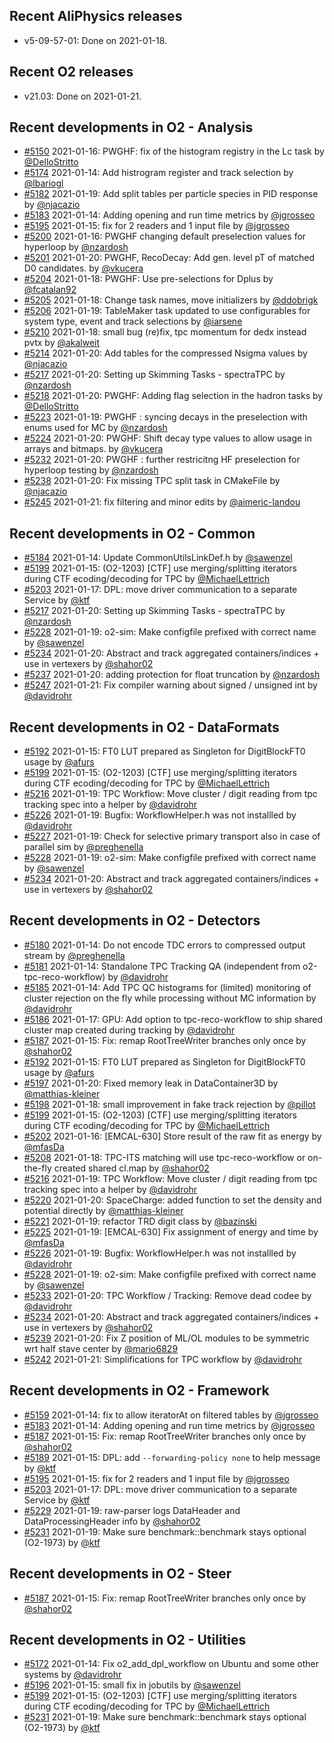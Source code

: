 ## Recent AliPhysics releases
- v5-09-57-01: Done on 2021-01-18.
## Recent O2 releases
- v21.03: Done on 2021-01-21.
## Recent developments in O2 - Analysis
- [#5150](https://github.com/AliceO2Group/AliceO2/pull/5150) 2021-01-16: PWGHF: fix of the histogram registry in the Lc task by [@DelloStritto](https://github.com/DelloStritto)
- [#5174](https://github.com/AliceO2Group/AliceO2/pull/5174) 2021-01-14: Add histrogram register and track selection by [@lbariogl](https://github.com/lbariogl)
- [#5182](https://github.com/AliceO2Group/AliceO2/pull/5182) 2021-01-19: Add split tables per particle species in PID response by [@njacazio](https://github.com/njacazio)
- [#5183](https://github.com/AliceO2Group/AliceO2/pull/5183) 2021-01-14: Adding opening and run time metrics by [@jgrosseo](https://github.com/jgrosseo)
- [#5195](https://github.com/AliceO2Group/AliceO2/pull/5195) 2021-01-15: fix for 2 readers and 1 input file by [@jgrosseo](https://github.com/jgrosseo)
- [#5200](https://github.com/AliceO2Group/AliceO2/pull/5200) 2021-01-16: PWGHF changing default preselection values for hyperloop by [@nzardosh](https://github.com/nzardosh)
- [#5201](https://github.com/AliceO2Group/AliceO2/pull/5201) 2021-01-20: PWGHF, RecoDecay: Add gen. level pT of matched D0 candidates. by [@vkucera](https://github.com/vkucera)
- [#5204](https://github.com/AliceO2Group/AliceO2/pull/5204) 2021-01-18: PWGHF: Use pre-selections for Dplus by [@fcatalan92](https://github.com/fcatalan92)
- [#5205](https://github.com/AliceO2Group/AliceO2/pull/5205) 2021-01-18: Change task names, move initializers by [@ddobrigk](https://github.com/ddobrigk)
- [#5206](https://github.com/AliceO2Group/AliceO2/pull/5206) 2021-01-19: TableMaker task updated to use configurables for system type, event and track selections by [@iarsene](https://github.com/iarsene)
- [#5210](https://github.com/AliceO2Group/AliceO2/pull/5210) 2021-01-18: small bug (re)fix, tpc momentum for dedx instead pvtx by [@akalweit](https://github.com/akalweit)
- [#5214](https://github.com/AliceO2Group/AliceO2/pull/5214) 2021-01-20: Add tables for the compressed Nsigma values by [@njacazio](https://github.com/njacazio)
- [#5217](https://github.com/AliceO2Group/AliceO2/pull/5217) 2021-01-20: Setting up Skimming Tasks - spectraTPC by [@nzardosh](https://github.com/nzardosh)
- [#5218](https://github.com/AliceO2Group/AliceO2/pull/5218) 2021-01-20: PWGHF: Adding flag selection in the hadron tasks by [@DelloStritto](https://github.com/DelloStritto)
- [#5223](https://github.com/AliceO2Group/AliceO2/pull/5223) 2021-01-19: PWGHF : syncing decays in the preselection with enums used for MC by [@nzardosh](https://github.com/nzardosh)
- [#5224](https://github.com/AliceO2Group/AliceO2/pull/5224) 2021-01-20: PWGHF: Shift decay type values to allow usage in arrays and bitmaps. by [@vkucera](https://github.com/vkucera)
- [#5232](https://github.com/AliceO2Group/AliceO2/pull/5232) 2021-01-20: PWGHF : further restricitng HF preselection for hyperloop testing by [@nzardosh](https://github.com/nzardosh)
- [#5238](https://github.com/AliceO2Group/AliceO2/pull/5238) 2021-01-20: Fix missing TPC split task in CMakeFile by [@njacazio](https://github.com/njacazio)
- [#5245](https://github.com/AliceO2Group/AliceO2/pull/5245) 2021-01-21: fix filtering and minor edits by [@aimeric-landou](https://github.com/aimeric-landou)
## Recent developments in O2 - Common
- [#5184](https://github.com/AliceO2Group/AliceO2/pull/5184) 2021-01-14: Update CommonUtilsLinkDef.h by [@sawenzel](https://github.com/sawenzel)
- [#5199](https://github.com/AliceO2Group/AliceO2/pull/5199) 2021-01-15: (O2-1203) [CTF] use merging/splitting iterators during CTF ecoding/decoding for TPC   by [@MichaelLettrich](https://github.com/MichaelLettrich)
- [#5203](https://github.com/AliceO2Group/AliceO2/pull/5203) 2021-01-17: DPL: move driver communication to a separate Service by [@ktf](https://github.com/ktf)
- [#5217](https://github.com/AliceO2Group/AliceO2/pull/5217) 2021-01-20: Setting up Skimming Tasks - spectraTPC by [@nzardosh](https://github.com/nzardosh)
- [#5228](https://github.com/AliceO2Group/AliceO2/pull/5228) 2021-01-19: o2-sim: Make configfile prefixed with correct name by [@sawenzel](https://github.com/sawenzel)
- [#5234](https://github.com/AliceO2Group/AliceO2/pull/5234) 2021-01-20: Abstract and track aggregated containers/indices + use in vertexers by [@shahor02](https://github.com/shahor02)
- [#5237](https://github.com/AliceO2Group/AliceO2/pull/5237) 2021-01-20: adding protection for float truncation by [@nzardosh](https://github.com/nzardosh)
- [#5247](https://github.com/AliceO2Group/AliceO2/pull/5247) 2021-01-21: Fix compiler warning about signed / unsigned int by [@davidrohr](https://github.com/davidrohr)
## Recent developments in O2 - DataFormats
- [#5192](https://github.com/AliceO2Group/AliceO2/pull/5192) 2021-01-15: FT0 LUT prepared as Singleton for DigitBlockFT0 usage by [@afurs](https://github.com/afurs)
- [#5199](https://github.com/AliceO2Group/AliceO2/pull/5199) 2021-01-15: (O2-1203) [CTF] use merging/splitting iterators during CTF ecoding/decoding for TPC   by [@MichaelLettrich](https://github.com/MichaelLettrich)
- [#5216](https://github.com/AliceO2Group/AliceO2/pull/5216) 2021-01-19: TPC Workflow: Move cluster / digit reading from tpc tracking spec into a helper by [@davidrohr](https://github.com/davidrohr)
- [#5226](https://github.com/AliceO2Group/AliceO2/pull/5226) 2021-01-19: Bugfix: WorkflowHelper.h was not installled by [@davidrohr](https://github.com/davidrohr)
- [#5227](https://github.com/AliceO2Group/AliceO2/pull/5227) 2021-01-19: Check for selective primary transport also in case of parallel sim by [@preghenella](https://github.com/preghenella)
- [#5228](https://github.com/AliceO2Group/AliceO2/pull/5228) 2021-01-19: o2-sim: Make configfile prefixed with correct name by [@sawenzel](https://github.com/sawenzel)
- [#5234](https://github.com/AliceO2Group/AliceO2/pull/5234) 2021-01-20: Abstract and track aggregated containers/indices + use in vertexers by [@shahor02](https://github.com/shahor02)
## Recent developments in O2 - Detectors
- [#5180](https://github.com/AliceO2Group/AliceO2/pull/5180) 2021-01-14: Do not encode TDC errors to compressed output stream by [@preghenella](https://github.com/preghenella)
- [#5181](https://github.com/AliceO2Group/AliceO2/pull/5181) 2021-01-14: Standalone TPC Tracking QA (independent from o2-tpc-reco-workflow) by [@davidrohr](https://github.com/davidrohr)
- [#5185](https://github.com/AliceO2Group/AliceO2/pull/5185) 2021-01-14: Add TPC QC histograms for (limited) monitoring of cluster rejection on the fly while processing without MC information by [@davidrohr](https://github.com/davidrohr)
- [#5186](https://github.com/AliceO2Group/AliceO2/pull/5186) 2021-01-17: GPU: Add option to tpc-reco-workflow to ship shared cluster map created during tracking by [@davidrohr](https://github.com/davidrohr)
- [#5187](https://github.com/AliceO2Group/AliceO2/pull/5187) 2021-01-15: Fix: remap RootTreeWriter branches only once by [@shahor02](https://github.com/shahor02)
- [#5192](https://github.com/AliceO2Group/AliceO2/pull/5192) 2021-01-15: FT0 LUT prepared as Singleton for DigitBlockFT0 usage by [@afurs](https://github.com/afurs)
- [#5197](https://github.com/AliceO2Group/AliceO2/pull/5197) 2021-01-20: Fixed memory leak in DataContainer3D by [@matthias-kleiner](https://github.com/matthias-kleiner)
- [#5198](https://github.com/AliceO2Group/AliceO2/pull/5198) 2021-01-18: small improvement in fake track rejection by [@pillot](https://github.com/pillot)
- [#5199](https://github.com/AliceO2Group/AliceO2/pull/5199) 2021-01-15: (O2-1203) [CTF] use merging/splitting iterators during CTF ecoding/decoding for TPC   by [@MichaelLettrich](https://github.com/MichaelLettrich)
- [#5202](https://github.com/AliceO2Group/AliceO2/pull/5202) 2021-01-16: [EMCAL-630] Store result of the raw fit as energy by [@mfasDa](https://github.com/mfasDa)
- [#5208](https://github.com/AliceO2Group/AliceO2/pull/5208) 2021-01-18: TPC-ITS matching will use tpc-reco-workflow or on-the-fly created shared cl.map  by [@shahor02](https://github.com/shahor02)
- [#5216](https://github.com/AliceO2Group/AliceO2/pull/5216) 2021-01-19: TPC Workflow: Move cluster / digit reading from tpc tracking spec into a helper by [@davidrohr](https://github.com/davidrohr)
- [#5220](https://github.com/AliceO2Group/AliceO2/pull/5220) 2021-01-20: SpaceCharge: added function to set the density and potential directly by [@matthias-kleiner](https://github.com/matthias-kleiner)
- [#5221](https://github.com/AliceO2Group/AliceO2/pull/5221) 2021-01-19: refactor TRD digit class by [@bazinski](https://github.com/bazinski)
- [#5225](https://github.com/AliceO2Group/AliceO2/pull/5225) 2021-01-19: [EMCAL-630] Fix assignment of energy and time by [@mfasDa](https://github.com/mfasDa)
- [#5226](https://github.com/AliceO2Group/AliceO2/pull/5226) 2021-01-19: Bugfix: WorkflowHelper.h was not installled by [@davidrohr](https://github.com/davidrohr)
- [#5228](https://github.com/AliceO2Group/AliceO2/pull/5228) 2021-01-19: o2-sim: Make configfile prefixed with correct name by [@sawenzel](https://github.com/sawenzel)
- [#5233](https://github.com/AliceO2Group/AliceO2/pull/5233) 2021-01-20: TPC Workflow / Tracking: Remove dead codee by [@davidrohr](https://github.com/davidrohr)
- [#5234](https://github.com/AliceO2Group/AliceO2/pull/5234) 2021-01-20: Abstract and track aggregated containers/indices + use in vertexers by [@shahor02](https://github.com/shahor02)
- [#5239](https://github.com/AliceO2Group/AliceO2/pull/5239) 2021-01-20: Fix Z position of ML/OL modules to be symmetric wrt half stave center by [@mario6829](https://github.com/mario6829)
- [#5242](https://github.com/AliceO2Group/AliceO2/pull/5242) 2021-01-21: Simplifications for TPC workflow by [@davidrohr](https://github.com/davidrohr)
## Recent developments in O2 - Framework
- [#5159](https://github.com/AliceO2Group/AliceO2/pull/5159) 2021-01-14: fix to allow iteratorAt on filtered tables by [@jgrosseo](https://github.com/jgrosseo)
- [#5183](https://github.com/AliceO2Group/AliceO2/pull/5183) 2021-01-14: Adding opening and run time metrics by [@jgrosseo](https://github.com/jgrosseo)
- [#5187](https://github.com/AliceO2Group/AliceO2/pull/5187) 2021-01-15: Fix: remap RootTreeWriter branches only once by [@shahor02](https://github.com/shahor02)
- [#5189](https://github.com/AliceO2Group/AliceO2/pull/5189) 2021-01-15: DPL: add `--forwarding-policy none` to help message by [@ktf](https://github.com/ktf)
- [#5195](https://github.com/AliceO2Group/AliceO2/pull/5195) 2021-01-15: fix for 2 readers and 1 input file by [@jgrosseo](https://github.com/jgrosseo)
- [#5203](https://github.com/AliceO2Group/AliceO2/pull/5203) 2021-01-17: DPL: move driver communication to a separate Service by [@ktf](https://github.com/ktf)
- [#5229](https://github.com/AliceO2Group/AliceO2/pull/5229) 2021-01-19: raw-parser logs DataHeader and DataProcessingHeader info by [@shahor02](https://github.com/shahor02)
- [#5231](https://github.com/AliceO2Group/AliceO2/pull/5231) 2021-01-19: Make sure benchmark::benchmark stays optional (O2-1973) by [@ktf](https://github.com/ktf)
## Recent developments in O2 - Steer
- [#5187](https://github.com/AliceO2Group/AliceO2/pull/5187) 2021-01-15: Fix: remap RootTreeWriter branches only once by [@shahor02](https://github.com/shahor02)
## Recent developments in O2 - Utilities
- [#5172](https://github.com/AliceO2Group/AliceO2/pull/5172) 2021-01-14: Fix o2_add_dpl_workflow on Ubuntu and some other systems by [@davidrohr](https://github.com/davidrohr)
- [#5196](https://github.com/AliceO2Group/AliceO2/pull/5196) 2021-01-15: small fix in jobutils by [@sawenzel](https://github.com/sawenzel)
- [#5199](https://github.com/AliceO2Group/AliceO2/pull/5199) 2021-01-15: (O2-1203) [CTF] use merging/splitting iterators during CTF ecoding/decoding for TPC   by [@MichaelLettrich](https://github.com/MichaelLettrich)
- [#5231](https://github.com/AliceO2Group/AliceO2/pull/5231) 2021-01-19: Make sure benchmark::benchmark stays optional (O2-1973) by [@ktf](https://github.com/ktf)
